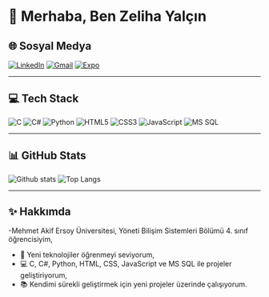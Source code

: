 # 👋 Merhaba, Ben Zeliha Yalçın  

## 🌐 Sosyal Medya
[![LinkedIn](https://img.shields.io/badge/LinkedIn-blue?style=for-the-badge&logo=linkedin)](https://www.linkedin.com/in/zelihayalcinn/)
[![Gmail](https://img.shields.io/badge/Gmail-D14836?style=for-the-badge&logo=gmail&logoColor=white)](mailto:yzeliha290@gmail.com)
[![Expo](https://img.shields.io/badge/Expo.dev-000020?style=for-the-badge&logo=expo&logoColor=white)](https://expo.dev/accounts/zlhylcn)

---

## 💻 Tech Stack
![C](https://img.shields.io/badge/C-00599C?style=for-the-badge&logo=c&logoColor=white)
![C#](https://img.shields.io/badge/C%23-239120?style=for-the-badge&logo=c-sharp&logoColor=white)
![Python](https://img.shields.io/badge/Python-3670A0?style=for-the-badge&logo=python&logoColor=ffdd54)
![HTML5](https://img.shields.io/badge/HTML5-E34F26?style=for-the-badge&logo=html5&logoColor=white)
![CSS3](https://img.shields.io/badge/CSS3-1572B6?style=for-the-badge&logo=css3&logoColor=white)
![JavaScript](https://img.shields.io/badge/JavaScript-323330?style=for-the-badge&logo=javascript&logoColor=F7DF1E)
![MS SQL](https://img.shields.io/badge/MS_SQL-CC2927?style=for-the-badge&logo=microsoft-sql-server&logoColor=white)

---

## 📊 GitHub Stats
![Github stats](https://github-readme-stats.vercel.app/api?username=zlhylcnn&show_icons=true&theme=radical)
![Top Langs](https://github-readme-stats.vercel.app/api/top-langs/?username=zlhylcnn&layout=compact&theme=radical)

---

## ✨ Hakkımda
-Mehmet Akif Ersoy Üniversitesi, Yöneti Bilişim Sistemleri Bölümü 4. sınıf öğrencisiyim,
- 🚀 Yeni teknolojiler öğrenmeyi seviyorum,
- 💻 C, C#, Python, HTML, CSS, JavaScript ve MS SQL ile projeler geliştiriyorum, 
- 📚 Kendimi sürekli geliştirmek için yeni projeler üzerinde çalışıyorum.
  
